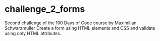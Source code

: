 # challenge_2_forms
Second challenge of the 100 Days of Code course by Maximilian Schwarzmuller
Create a form using HTML elements and CSS and validate using only HTML attributes.
